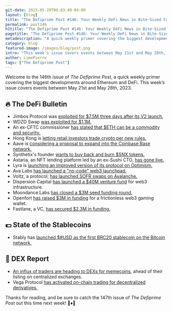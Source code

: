 ```yaml
---
git-date: 2023-05-29T09:03:48-04:00
layout: [blog]
title: "The Defiprime Post #146: Your Weekly DeFi News in Bite-Sized Fashion"
permalink: post146
h1title: "The Defiprime Post #146: Your Weekly DeFi News in Bite-Sized Fashion"
pagetitle: "The Defiprime Post #146: Your Weekly DeFi News in Bite-Sized Fashion"
metadescription: "A quick weekly primer covering the biggest developments around Ethereum and DeFi. This week’s issue covers events between May 21st and May 28th, 2023"
category: blog
featured-image: /images/blog/post.png
intro: "This week’s issue covers events between May 21st and May 28th, 2023"
author: LimePierre
tags: ["The Defiprime Post"]
---
```


Welcome to the 146th issue of _The Defiprime Post_, a quick weekly primer covering the biggest developments around Ethereum and DeFi. This week’s issue covers events between May 21st and May 28th, 2023.


## 🔥 The DeFi Bulletin

* Jimbos Protocol was [exploited for $7.5M three days after its V2 launch.](https://www.theblock.co/post/232419/jimbos-protocol-exploited-for-7-5-million-three-days-after-v2-launch)
* WDZD Swap [was exploited for $1.1M.](https://cointelegraph.com/news/defi-protocol-wdzd-swap-exploited-for-1-1m-certik)
* An ex-CFTC commissioner [has stated that $ETH can be a commodity and security.](https://unchainedcrypto.com/ex-cftc-commissioner-says-eth-can-be-both-a-commodity-and-a-security/)
* Hong Kong is [letting retail investors trade crypto per new rules.](https://www.bloomberg.com/news/articles/2023-05-23/hong-kong-to-step-up-push-for-crypto-hub-in-contrast-with-clampdowns-in-asia)
* Aave is [considering a proposal to expand into the Coinbase Base network.](https://www.theblock.co/post/232004/aave-considers-proposal-to-expand-into-coinbase-backed-base-network)
* Synthetix's founder [wants to buy back and burn $SNX tokens.](https://www.theblock.co/post/231936/synthetix-founder-proposals)
* Astaria, an NFT lending platform led by an ex-Sushi CTO, [has gone live.](https://www.coindesk.com/web3/2023/05/25/ex-sushi-cto-led-nft-lending-platform-astaria-rolls-out-to-public/)
* Lyra is [launching an improved version of its protocol on Optimism.](https://blog.lyra.finance/upgrading-lyra-on-optimism/)
* Ava Labs [has launched a "no-code" web3 launchpad.](https://www.coindesk.com/web3/2023/05/24/ava-labs-launches-no-code-web3-launchpad-avacloud/)
* Voltz, a protocol, [has launched SOFR swaps on Avalanche. ](https://cointelegraph.com/news/defi-protocol-launches-sofr-swaps-on-avalanche)
* Dispersion Capital [has launched a $40M venture fund](https://cointelegraph.com/news/dispersion-capital-launches-40m-venture-fund-to-bring-web3-to-the-masses) for web3 infrastructure.
* Moondance Labs [has closed a $3M seed funding round.](https://www.tanssi.network/post/tanssi-seed-funding)
* Openfort [has raised $3M in funding](https://decrypt.co/140807/openfort-raises-3-million-for-frictionless-gaming-wallet) for a frictionless web3 gaming wallet.
* Fastlane, a VC, [has secured $2.3M in funding.](https://www.coindesk.com/business/2023/05/23/multicoin-leads-23m-fastlane-vc-deal-continuing-its-bet-on-mev-infrastructure/)


## 💵 State of the Stablecoins

* Stably has [launched $#USD as the first BRC20 stablecoin on the Bitcoin network.](https://finance.yahoo.com/news/stably-launches-usd-first-brc20-133141218.html)


## 💱 DEX Report

* [An influx of traders are heading to DEXs for memecoins](https://www.theblock.co/post/231675/crypto-traders-flock-to-dexes-amid-memecoin-mania), ahead of their listing on centralized exchanges.
* Vega Protocol [has activated on-chain trading for decentralized derivatives.](https://www.theblock.co/post/231875/vega-protocol-blockchain-markets)

Thanks for reading, and be sure to catch the 147th issue of _The Defiprime Post_ out this time next week! 👋♦️👋